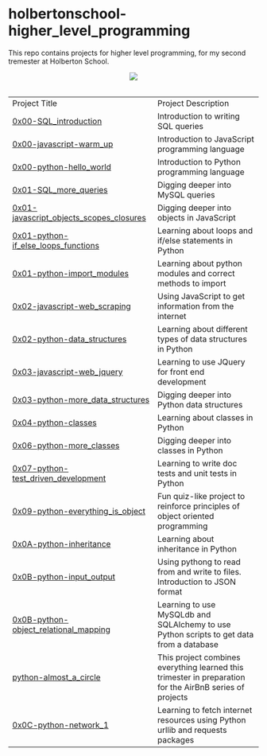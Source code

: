 # holbertonschool-higher_level_programming
This repo contains projects for higher level programming, for my second tremester at Holberton School.

<div align=center>
    <img src="https://www.python.org/static/community_logos/python-logo-master-v3-TM.png">
</div>
&nbsp;  
&nbsp;  

<table>
    <tr>
        <td>
            Project Title
        </td>
        <td>
            Project Description
        </td>
    </tr>
    <tr>
        <td>
            <a href="https://github.com/bsbanotto/holbertonschool-higher_level_programming/tree/master/0x00-SQL_introduction">0x00-SQL_introduction</a>
        </td>
        <td>
            Introduction to writing SQL queries
        </td>
    </tr>
    <tr>
        <td>
            <a href="https://github.com/bsbanotto/holbertonschool-higher_level_programming/tree/master/0x00-javascript-warm_up">0x00-javascript-warm_up</a>
        </td>
        <td>
            Introduction to JavaScript programming language
        </td>
    </tr>
    <tr>
        <td>
            <a href="https://github.com/bsbanotto/holbertonschool-higher_level_programming/tree/master/0x00-python-hello_world">0x00-python-hello_world</a>
        </td>
        <td>
            Introduction to Python programming language
        </td>
    </tr>
    <tr>
        <td>
            <a href="https://github.com/bsbanotto/holbertonschool-higher_level_programming/tree/master/0x01-SQL_more_queries">0x01-SQL_more_queries</a>
        </td>
        <td>
            Digging deeper into MySQL queries
        </td>
    </tr>
    <tr>
        <td>
            <a href="https://github.com/bsbanotto/holbertonschool-higher_level_programming/tree/master/0x01-javascript_objects_scopes_closures">0x01-javascript_objects_scopes_closures</a>
        </td>
        <td>
            Digging deeper into objects in JavaScript
        </td>
    </tr>
    <tr>
        <td>
            <a href="https://github.com/bsbanotto/holbertonschool-higher_level_programming/tree/master/0x01-python-if_else_loops_functions">0x01-python-if_else_loops_functions</a>
        </td>
        <td>
            Learning about loops and if/else statements in Python
        </td>
    </tr>
    <tr>
        <td>
            <a href="https://github.com/bsbanotto/holbertonschool-higher_level_programming/tree/master/0x01-python-import_modules">0x01-python-import_modules</a>
        </td>
        <td>
            Learning about python modules and correct methods to import
        </td>
    </tr>
    <tr>
        <td>
            <a href="https://github.com/bsbanotto/holbertonschool-higher_level_programming/tree/master/0x02-javascript-web_scraping">0x02-javascript-web_scraping</a>
        </td>
        <td>
            Using JavaScript to get information from the internet
        </td>
    </tr>
    <tr>
        <td>
            <a href="https://github.com/bsbanotto/holbertonschool-higher_level_programming/tree/master/0x02-python-data_structures">0x02-python-data_structures</a>
        </td>
        <td>
            Learning about different types of data structures in Python
        </td>
    </tr>
    <tr>
        <td>
            <a href="https://github.com/bsbanotto/holbertonschool-higher_level_programming/tree/master/0x03-javascript-web_jquery">0x03-javascript-web_jquery</a>
        </td>
        <td>
            Learning to use JQuery for front end development
        </td>
    </tr>
    <tr>
        <td>
            <a href="https://github.com/bsbanotto/holbertonschool-higher_level_programming/tree/master/0x03-python-more_data_structures">0x03-python-more_data_structures</a>
        </td>
        <td>
            Digging deeper into Python data structures
        </td>
    </tr>
    <tr>
        <td>
            <a href="https://github.com/bsbanotto/holbertonschool-higher_level_programming/tree/master/0x04-python-classes">0x04-python-classes</a>
        </td>
        <td>
            Learning about classes in Python
        </td>
    </tr>
    <tr>
        <td>
            <a href="https://github.com/bsbanotto/holbertonschool-higher_level_programming/tree/master/0x06-python-more_classes">0x06-python-more_classes</a>
        </td>
        <td>
            Digging deeper into classes in Python
        </td>
    </tr>
    <tr>
        <td>
            <a href="https://github.com/bsbanotto/holbertonschool-higher_level_programming/tree/master/0x07-python-test_driven_development">0x07-python-test_driven_development</a>
        </td>
        <td>
            Learning to write doc tests and unit tests in Python
        </td>
    </tr>
    <tr>
        <td>
            <a href="https://github.com/bsbanotto/holbertonschool-higher_level_programming/tree/master/0x09-python-everything_is_object">0x09-python-everything_is_object</a>
        </td>
        <td>
            Fun quiz-like project to reinforce principles of object oriented programming
        </td>
    </tr>
    <tr>
        <td>
            <a href="https://github.com/bsbanotto/holbertonschool-higher_level_programming/tree/master/0x0A-python-inheritance">0x0A-python-inheritance</a>
        </td>
        <td>
            Learning about inheritance in Python
        </td>
    </tr>
    <tr>
        <td>
            <a href="https://github.com/bsbanotto/holbertonschool-higher_level_programming/tree/master/0x0B-python-input_output">0x0B-python-input_output</a>
        </td>
        <td>
            Using pythong to read from and write to files. Introduction to JSON format
        </td>
    </tr>
    <tr>
        <td>
            <a href="https://github.com/bsbanotto/holbertonschool-higher_level_programming/tree/master/0x0B-python-object_relational_mapping">0x0B-python-object_relational_mapping</a>
        </td>
        <td>
            Learning to use MySQLdb and SQLAlchemy to use Python scripts to get data from a database
        </td>
    </tr>
    <tr>
        <td>
            <a href="https://github.com/bsbanotto/holbertonschool-higher_level_programming/tree/master/python-almost_a_circle">python-almost_a_circle</a>
        </td>
        <td>
            This project combines everything learned this trimester in preparation for the AirBnB series of projects
        </td>
    </tr>
    <tr>
        <td>
            <a href="https://github.com/bsbanotto/holbertonschool-higher_level_programming/tree/master/0x0C-python-network_1">0x0C-python-network_1</a>
        </td>
        <td>
            Learning to fetch internet resources using Python urllib and requests packages
        </td>
    </tr>
</table>
